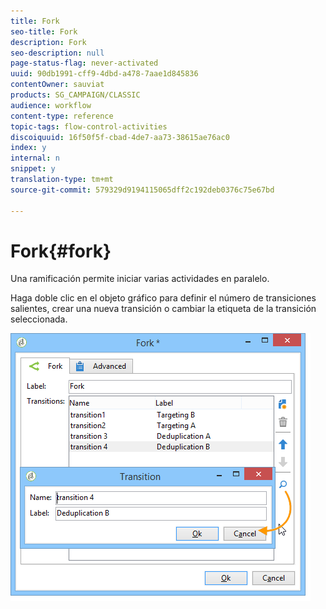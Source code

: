 ```yaml
---
title: Fork
seo-title: Fork
description: Fork
seo-description: null
page-status-flag: never-activated
uuid: 90db1991-cff9-4dbd-a478-7aae1d845836
contentOwner: sauviat
products: SG_CAMPAIGN/CLASSIC
audience: workflow
content-type: reference
topic-tags: flow-control-activities
discoiquuid: 16f50f5f-cbad-4de7-aa73-38615ae76ac0
index: y
internal: n
snippet: y
translation-type: tm+mt
source-git-commit: 579329d9194115065dff2c192deb0376c75e67bd

---
```



# Fork{#fork}

Una ramificación permite iniciar varias actividades en paralelo.

Haga doble clic en el objeto gráfico para definir el número de transiciones salientes, crear una nueva transición o cambiar la etiqueta de la transición seleccionada.

![](assets/s_user_segmentation_fork.png)

